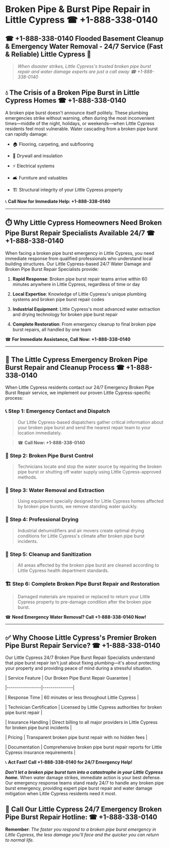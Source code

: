 # Broken Pipe & Burst Pipe Repair in Little Cypress ☎ +1-888-338-0140  
## ☎ +1-888-338-0140 Flooded Basement Cleanup & Emergency Water Removal - 24/7 Service (Fast & Reliable) Little Cypress 🚨  

> *When disaster strikes, Little Cypress's trusted broken pipe burst repair and water damage experts are just a call away ☎ +1-888-338-0140*  

## 💧 The Crisis of a Broken Pipe Burst in Little Cypress Homes ☎ +1-888-338-0140  

A broken pipe burst doesn't announce itself politely. These plumbing emergencies strike without warning, often during the most inconvenient times—middle of the night, holidays, or weekends—when Little Cypress residents feel most vulnerable. Water cascading from a broken pipe burst can rapidly damage:  

* 🏠 Flooring, carpeting, and subflooring  
* 🧱 Drywall and insulation  
* ⚡ Electrical systems  
* 🛋️ Furniture and valuables  
* 🏗️ Structural integrity of your Little Cypress property  

📞 **Call Now for Immediate Help: +1-888-338-0140**  

---  

## ⏱️ Why Little Cypress Homeowners Need Broken Pipe Burst Repair Specialists Available 24/7 ☎ +1-888-338-0140  

When facing a broken pipe burst emergency in Little Cypress, you need immediate response from qualified professionals who understand local building structures. Our Little Cypress-based 24/7 Water Damage and Broken Pipe Burst Repair Specialists provide:  

1. **Rapid Response**: Broken pipe burst repair teams arrive within 60 minutes anywhere in Little Cypress, regardless of time or day  
2. **Local Expertise**: Knowledge of Little Cypress's unique plumbing systems and broken pipe burst repair codes  
3. **Industrial Equipment**: Little Cypress's most advanced water extraction and drying technology for broken pipe burst repair  
4. **Complete Restoration**: From emergency cleanup to final broken pipe burst repairs, all handled by one team  

☎ **For Immediate Assistance, Call Now: +1-888-338-0140**  

---  

## 🔧 The Little Cypress Emergency Broken Pipe Burst Repair and Cleanup Process ☎ +1-888-338-0140  

When Little Cypress residents contact our 24/7 Emergency Broken Pipe Burst Repair service, we implement our proven Little Cypress-specific process:  

### 📞 Step 1: Emergency Contact and Dispatch  
> Our Little Cypress-based dispatchers gather critical information about your broken pipe burst and send the nearest repair team to your location immediately.  
> ☎ **Call Now: +1-888-338-0140**  

### 🚿 Step 2: Broken Pipe Burst Control  
> Technicians locate and stop the water source by repairing the broken pipe burst or shutting off water supply using Little Cypress-approved methods.  

### 🌊 Step 3: Water Removal and Extraction  
> Using equipment specially designed for Little Cypress homes affected by broken pipe bursts, we remove standing water quickly.  

### 💨 Step 4: Professional Drying  
> Industrial dehumidifiers and air movers create optimal drying conditions for Little Cypress's climate after broken pipe burst incidents.  

### 🧼 Step 5: Cleanup and Sanitization  
> All areas affected by the broken pipe burst are cleaned according to Little Cypress health department standards.  

### 🏗️ Step 6: Complete Broken Pipe Burst Repair and Restoration  
> Damaged materials are repaired or replaced to return your Little Cypress property to pre-damage condition after the broken pipe burst.  

☎ **Need Emergency Water Removal? Call +1-888-338-0140 Now!**  

---  

## ✅ Why Choose Little Cypress's Premier Broken Pipe Burst Repair Service? ☎ +1-888-338-0140  

Our Little Cypress 24/7 Broken Pipe Burst Repair Specialists understand that pipe burst repair isn't just about fixing plumbing—it's about protecting your property and providing peace of mind during a stressful situation.  

| Service Feature | Our Broken Pipe Burst Repair Guarantee |  
|-----------------|---------------|  
| Response Time | 60 minutes or less throughout Little Cypress |  
| Technician Certification | Licensed by Little Cypress authorities for broken pipe burst repair |  
| Insurance Handling | Direct billing to all major providers in Little Cypress for broken pipe burst incidents |  
| Pricing | Transparent broken pipe burst repair with no hidden fees |  
| Documentation | Comprehensive broken pipe burst repair reports for Little Cypress insurance requirements |  

📞 **Act Fast! Call +1-888-338-0140 for 24/7 Emergency Help!**  

***Don't let a broken pipe burst turn into a catastrophe in your Little Cypress home.*** When water damage strikes, immediate action is your best defense. Our emergency response teams stand ready 24/7 to handle any broken pipe burst emergency, providing expert pipe burst repair and water damage mitigation when Little Cypress residents need it most.  

## 📱 Call Our Little Cypress 24/7 Emergency Broken Pipe Burst Repair Hotline: ☎ +1-888-338-0140  

**Remember**: *The faster you respond to a broken pipe burst emergency in Little Cypress, the less damage you'll face and the quicker you can return to normal life.*